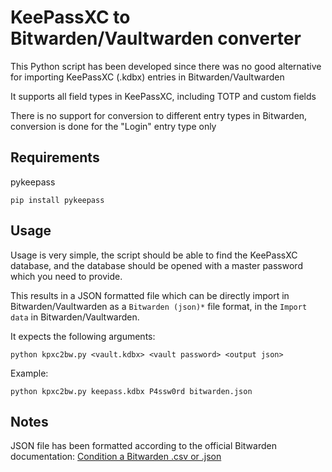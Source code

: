# KeePassXC to Bitwarden/Vaultwarden converter
This Python script has been developed since there was no good alternative for importing KeePassXC (.kdbx) entries in Bitwarden/Vaultwarden

It supports all field types in KeePassXC, including TOTP and custom fields

There is no support for conversion to different entry types in Bitwarden, conversion is done for the "Login" entry type only

## Requirements
pykeepass
```
pip install pykeepass
```

## Usage
Usage is very simple, the script should be able to find the KeePassXC database, and the database should be opened with a master password which you need to provide.

This results in a JSON formatted file which can be directly import in Bitwarden/Vaultwarden as a `Bitwarden (json)*` file format, in the `Import data` in Bitwarden/Vaultwarden.

It expects the following arguments:
```
python kpxc2bw.py <vault.kdbx> <vault password> <output json>
```
Example:
```
python kpxc2bw.py keepass.kdbx P4ssw0rd bitwarden.json
```

## Notes
JSON file has been formatted according to the official Bitwarden documentation:
[Condition a Bitwarden .csv or .json](https://bitwarden.com/help/condition-bitwarden-import/)